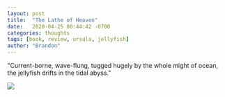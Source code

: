 ```yaml
---
layout: post
title:  "The Lathe of Heaven"
date:   2020-04-25 00:44:42 -0700
categories: thoughts
tags: [book, review, ursula, jellyfish]
author: "Brandon"
---
```

"Current-borne, wave-flung, tugged hugely by the whole might of ocean, the jellyfish drifts in the tidal abyss."

<img src="{{ 'assets/img/ursula_jellyfish.PNG' | relative_url }}">
